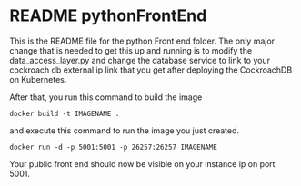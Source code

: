 # README pythonFrontEnd

This is the README file for the python Front end folder. The only major change that is needed to get this up and running
is to modify the data_access_layer.py and change the database service to link to your cockroach db external ip link that
you get after deploying the CockroachDB on Kubernetes. 

After that, you run this command to build the image

```
docker build -t IMAGENAME .
```

and execute this command to run the image you just created. 

```
docker run -d -p 5001:5001 -p 26257:26257 IMAGENAME
```

Your public front end should now be visible on your instance ip on port 5001.
